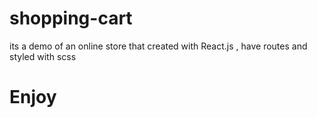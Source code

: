 # shopping-cart

its a demo of an online store that created
with React.js , have routes and styled with scss

# Enjoy
 
